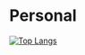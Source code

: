 # Personal

[![Top Langs](https://github-readme-stats.vercel.app/api/top-langs/?username=ferchamonx&layout=compact)](https://github.com/anuraghazra/github-readme-stats)
